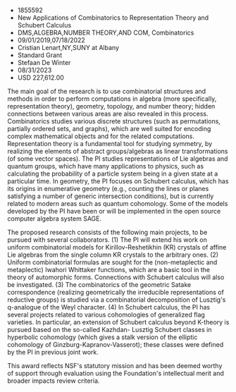 
* 1855592
* New Applications of Combinatorics to Representation Theory and Schubert Calculus
* DMS,ALGEBRA,NUMBER THEORY,AND COM, Combinatorics
* 09/01/2019,07/18/2022
* Cristian Lenart,NY,SUNY at Albany
* Standard Grant
* Stefaan De Winter
* 08/31/2023
* USD 227,612.00

The main goal of the research is to use combinatorial structures and methods in
order to perform computations in algebra (more specifically, representation
theory), geometry, topology, and number theory; hidden connections between
various areas are also revealed in this process. Combinatorics studies various
discrete structures (such as permutations, partially ordered sets, and graphs),
which are well suited for encoding complex mathematical objects and for the
related computations. Representation theory is a fundamental tool for studying
symmetry, by realizing the elements of abstract groups/algebras as linear
transformations (of some vector spaces). The PI studies representations of Lie
algebras and quantum groups, which have many applications to physics, such as
calculating the probability of a particle system being in a given state at a
particular time. In geometry, the PI focuses on Schubert calculus, which has its
origins in enumerative geometry (e.g., counting the lines or planes satisfying a
number of generic intersection conditions), but is currently related to modern
areas such as quantum cohomology. Some of the models developed by the PI have
been or will be implemented in the open source computer algebra system SAGE.

The proposed research consists of the following main projects, to be pursued
with several collaborators. (1) The PI will extend his work on uniform
combinatorial models for Kirillov-Reshetikhin (KR) crystals of affine Lie
algebras from the single column KR crystals to the arbitrary ones. (2) Uniform
combinatorial formulas are sought for the (non-metaplectic and metaplectic)
Iwahori Whittaker functions, which are a basic tool in the theory of automorphic
forms. Connections with Schubert calculus will also be investigated. (3) The
combinatorics of the geometric Satake correspondence (realizing geometrically
the irreducible representations of reductive groups) is studied via a
combinatorial decomposition of Lusztig's q-analogue of the Weyl character. (4)
In Schubert calculus, the PI has several projects related to various
cohomologies of generalized flag varieties. In particular, an extension of
Schubert calculus beyond K-theory is pursued based on the so-called Kazhdan-
Lusztig Schubert classes in hyperbolic cohomology (which gives a stalk version
of the elliptic cohomology of Ginzburg-Kapranov-Vasserot); these classes were
defined by the PI in previous joint work.

This award reflects NSF's statutory mission and has been deemed worthy of
support through evaluation using the Foundation's intellectual merit and broader
impacts review criteria.
